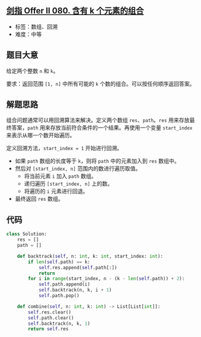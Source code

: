 ## [剑指 Offer II 080. 含有 k 个元素的组合](https://leetcode-cn.com/problems/uUsW3B/)

- 标签：数组、回溯
- 难度：中等

## 题目大意

给定两个整数 `n` 和 `k`。

要求：返回范围 `[1, n]` 中所有可能的 `k` 个数的组合。可以按任何顺序返回答案。

## 解题思路

组合问题通常可以用回溯算法来解决。定义两个数组 `res`、`path`。`res` 用来存放最终答案，`path` 用来存放当前符合条件的一个结果。再使用一个变量 `start_index` 来表示从哪一个数开始遍历。

定义回溯方法，`start_index = 1` 开始进行回溯。

- 如果 `path` 数组的长度等于 `k`，则将 `path` 中的元素加入到 `res` 数组中。
- 然后对 `[start_index, n]` 范围内的数进行遍历取值。
    - 将当前元素 `i` 加入 `path` 数组。
    - 递归遍历 `[start_index, n]` 上的数。
    - 将遍历的 `i` 元素进行回退。
- 最终返回 `res` 数组。

## 代码

```Python
class Solution:
    res = []
    path = []

    def backtrack(self, n: int, k: int, start_index: int):
        if len(self.path) == k:
            self.res.append(self.path[:])
            return
        for i in range(start_index, n - (k - len(self.path)) + 2):
            self.path.append(i)
            self.backtrack(n, k, i + 1)
            self.path.pop()

    def combine(self, n: int, k: int) -> List[List[int]]:
        self.res.clear()
        self.path.clear()
        self.backtrack(n, k, 1)
        return self.res
```

